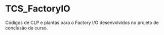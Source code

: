 # TCS_FactoryIO
Códigos de CLP e plantas para o Factory I/O desenvolvidos no projeto de conclusão de curso.
